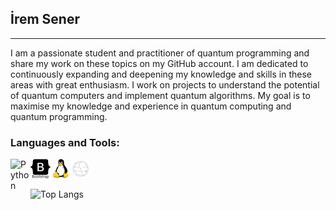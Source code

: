 

## İrem Sener
<hr>
I am a passionate student and practitioner of quantum programming and share my work on these topics on my GitHub account. I am dedicated to continuously expanding and deepening my knowledge and skills in these areas with great enthusiasm. I work on projects to understand the potential of quantum computers and implement quantum algorithms. My goal is to maximise my knowledge and experience in quantum computing and quantum programming.


 
<br>

  
 

  ### Languages and Tools:


<img align="left" alt="Python" width="32px" src="https://cdn3.iconfinder.com/data/icons/logos-and-brands-adobe/512/267_Python-512.png" />
<img align="left" alt="bootstrap" width="32" src="https://raw.githubusercontent.com/devicons/devicon/master/icons/bootstrap/bootstrap-plain-wordmark.svg" />
<img align="left" alt="Linux" width="32" src="https://raw.githubusercontent.com/devicons/devicon/master/icons/linux/linux-original.svg" />
<img align="left" alt="Qiskit" width="32px" src="https://raw.githubusercontent.com/AkashGutha/Qiskit-Snippets/master/assets/qiskit.gif" />

<br>
 
  
  <br>
  
 ![Top Langs](https://github-readme-stats.vercel.app/api/top-langs/?username=iremsener&layout=compact&theme=material-palenight)
  
  



<!--
**iremsener/iremsener** is a ✨ _special_ ✨ repository because its `README.md` (this file) appears on your GitHub profile.

Here are some ideas to get you started:

- 🔭 I’m currently working on ...
- 🌱 I’m currently learning ...
- 👯 I’m looking to collaborate on ...
- 🤔 I’m looking for help with ...
- 💬 Ask me about ...
- 📫 How to reach me: ...
- 😄 Pronouns: ...
- ⚡ Fun fact: ...
-->
